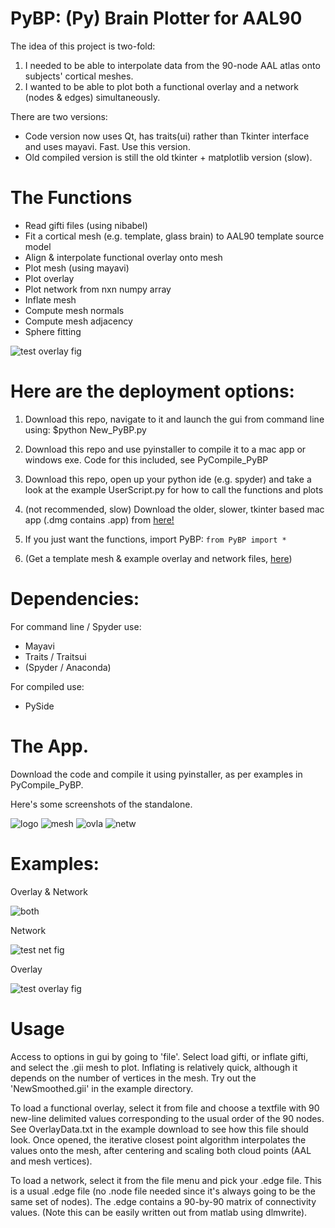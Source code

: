 # PyBP: (Py) Brain Plotter for AAL90

The idea of this project is two-fold: 
1) I needed to be able to interpolate data from the 90-node AAL atlas onto subjects' cortical meshes. 
2) I wanted to be able to plot both a functional overlay and a network (nodes & edges) simultaneously. 

There are two versions:
* Code version now uses Qt, has traits(ui) rather than Tkinter interface and uses mayavi. Fast. Use this version.
* Old compiled version is still the old tkinter + matplotlib version (slow).

# The Functions

* Read gifti files (using nibabel)
* Fit a cortical mesh (e.g. template, glass brain) to AAL90 template source model
* Align & interpolate functional overlay onto mesh
* Plot mesh (using mayavi)
* Plot overlay
* Plot network from nxn numpy array
* Inflate mesh
* Compute mesh normals
* Compute mesh adjacency
* Sphere fitting

![test overlay fig](fig2.png)


# Here are the deployment options:

1. Download this repo, navigate to it and launch the gui from command line using: $python New_PyBP.py
2. Download this repo and use pyinstaller to compile it to a mac app or windows exe. Code for this included, see PyCompile_PyBP
3. Download this repo, open up your python ide (e.g. spyder) and take a look at the example UserScript.py for how to call the functions and plots
4. (not recommended, slow) Download the older, slower, tkinter based mac app (.dmg contains .app) from [here!](https://www.dropbox.com/s/iahvx7m6xtyfzp1/PyBP_G.dmg?dl=0)

5. If you just want the functions, import PyBP: ```from PyBP import *```
6. (Get a template mesh & example overlay and network files, [here](https://www.dropbox.com/sh/w35j02u45602u4g/AACjzoSq-H7uskskiKBois3Ba?dl=0))

# Dependencies:

For command line / Spyder use:
* Mayavi
* Traits / Traitsui
* (Spyder / Anaconda)

For compiled use:
* PySide

# The App.
 
Download the code and compile it using pyinstaller, as per examples in PyCompile_PyBP. 

Here's some screenshots of the standalone.

![logo](app_logo.png)
![mesh](S3.png)
![ovla](S1.png)
![netw](S2.png)

# Examples:

Overlay & Network

![both](both.png)

Network

![test net fig](testfig.png)

Overlay

![test overlay fig](fig2.png)

# Usage

Access to options in gui by going to 'file'. Select load gifti, or inflate gifti, and select the .gii mesh to plot. Inflating is relatively quick, although it depends on the number of vertices in the mesh. Try out the 'NewSmoothed.gii' in the example directory.

To load a functional overlay, select it from file and choose a textfile with 90 new-line delimited values corresponding to the usual order of the 90 nodes. See OverlayData.txt in the example download to see how this file should look. Once opened, the iterative closest point algorithm interpolates the values onto the mesh, after centering and scaling both cloud points (AAL and mesh vertices).

To load a network, select it from the file menu and pick your .edge file. This is a usual .edge file (no .node file needed since it's always going to be the same set of nodes). The .edge contains a 90-by-90 matrix of connectivity values. (Note this can be easily written out from matlab using dlmwrite).

